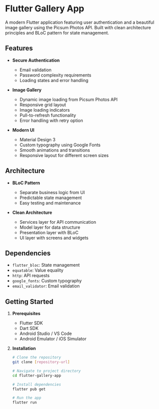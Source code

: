 # Flutter Gallery App

A modern Flutter application featuring user authentication and a beautiful image gallery using the Picsum Photos API. Built with clean architecture principles and BLoC pattern for state management.

## Features

- **Secure Authentication**
  - Email validation
  - Password complexity requirements
  - Loading states and error handling

- **Image Gallery**
  - Dynamic image loading from Picsum Photos API
  - Responsive grid layout
  - Image loading indicators
  - Pull-to-refresh functionality
  - Error handling with retry option

- **Modern UI**
  - Material Design 3
  - Custom typography using Google Fonts
  - Smooth animations and transitions
  - Responsive layout for different screen sizes

## Architecture

- **BLoC Pattern**
  - Separate business logic from UI
  - Predictable state management
  - Easy testing and maintenance

- **Clean Architecture**
  - Services layer for API communication
  - Model layer for data structure
  - Presentation layer with BLoC
  - UI layer with screens and widgets

## Dependencies

- `flutter_bloc`: State management
- `equatable`: Value equality
- `http`: API requests
- `google_fonts`: Custom typography
- `email_validator`: Email validation

## Getting Started

1. **Prerequisites**
   - Flutter SDK
   - Dart SDK
   - Android Studio / VS Code
   - Android Emulator / iOS Simulator

2. **Installation**
   ```bash
   # Clone the repository
   git clone [repository-url]

   # Navigate to project directory
   cd flutter-gallery-app

   # Install dependencies
   flutter pub get

   # Run the app
   flutter run
